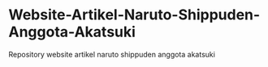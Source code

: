 # Website-Artikel-Naruto-Shippuden-Anggota-Akatsuki
Repository website artikel naruto shippuden anggota akatsuki
